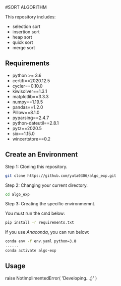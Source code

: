 #SORT ALGORITHM

This repository includes:
- selection sort
- insertion sort
- heap sort
- quick sort
- merge sort

## Requirements
- python >= 3.6
- certifi==2020.12.5
- cycler==0.10.0
- kiwisolver==1.3.1
- matplotlib==3.3.3
- numpy==1.19.5
- pandas==1.2.0
- Pillow==8.1.0
- pyparsing==2.4.7
- python-dateutil==2.8.1
- pytz==2020.5
- six==1.15.0
- wincertstore==0.2

## Create an Environment

Step 1: Cloning this repository.

```bash
git clone https://github.com/yuta0306/algo_exp.git
```

Step 2: Changing your current directory.

```bash
cd algo_exp
```

Step 3: Creating the specific environmemnt.

You must run the cmd below:

```bash
pip install -r requirements.txt
```

If you use *Anaconda*, you can run below:

```bash
conda env -f env.yaml python=3.8
......
conda activate algo-exp
```

## Usage
raise NotImplimentedError(
    'Developing...;)'
)